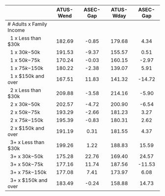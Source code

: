 
|                      |    ATUS-Wend |     ASEC-Gap |    ATUS-Wday |     ASEC-Gap |
| -------------------- | :----------: | :----------: | :----------: | :----------: |
| # Adults x Family Income |              |              |              |              |
| &nbsp;&nbsp;1 x Less than $30k |       182.69 |        -0.85 |       179.68 |         4.34 |
| &nbsp;&nbsp;1 x $30k-$50k |       191.53 |        -9.37 |       155.57 |         0.51 |
| &nbsp;&nbsp;1 x $50k-$75k |       170.24 |        -0.03 |       160.15 |        -2.97 |
| &nbsp;&nbsp;1 x $75k-$150k |       180.22 |        -2.38 |       139.07 |         5.91 |
| &nbsp;&nbsp;1 x $150k and over |       167.51 |        11.83 |       141.32 |       -14.72 |
| &nbsp;&nbsp;2 x Less than $30k |       209.88 |        -3.58 |       214.16 |        -5.90 |
| &nbsp;&nbsp;2 x $30k-$50k |       202.57 |        -4.72 |       200.90 |        -6.54 |
| &nbsp;&nbsp;2 x $50k-$75k |       193.29 |        -2.66 |       181.23 |         3.27 |
| &nbsp;&nbsp;2 x $75k-$150k |       195.39 |        -0.83 |       180.31 |         2.62 |
| &nbsp;&nbsp;2 x $150k and over |       191.19 |         0.31 |       181.55 |         4.37 |
| &nbsp;&nbsp;3+ x Less than $30k |       199.26 |         1.22 |       188.83 |        15.59 |
| &nbsp;&nbsp;3+ x $30k-$50k |       175.28 |        22.76 |       169.40 |        24.57 |
| &nbsp;&nbsp;3+ x $50k-$75k |       177.16 |        11.74 |       187.56 |       -11.53 |
| &nbsp;&nbsp;3+ x $75k-$150k |       177.08 |         7.41 |       173.97 |         6.08 |
| &nbsp;&nbsp;3+ x $150k and over |       183.49 |        -0.24 |       158.88 |        14.73 |

